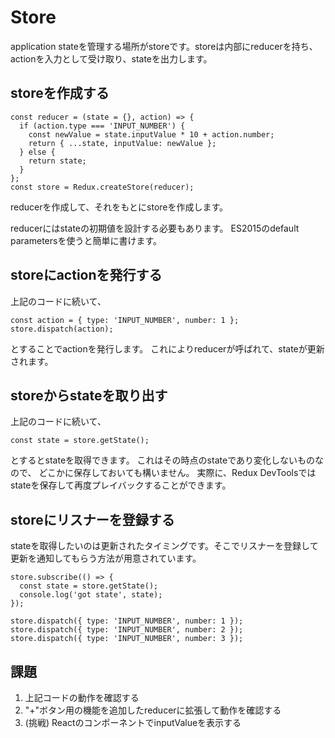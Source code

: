 # Store

application stateを管理する場所がstoreです。storeは内部にreducerを持ち、actionを入力として受け取り、stateを出力します。

## storeを作成する

```
const reducer = (state = {}, action) => {
  if (action.type === 'INPUT_NUMBER') {
    const newValue = state.inputValue * 10 + action.number;
    return { ...state, inputValue: newValue };
  } else {
    return state;
  }
};
const store = Redux.createStore(reducer);
```

reducerを作成して、それをもとにstoreを作成します。

reducerにはstateの初期値を設計する必要もあります。
ES2015のdefault parametersを使うと簡単に書けます。

## storeにactionを発行する

上記のコードに続いて、

```
const action = { type: 'INPUT_NUMBER', number: 1 };
store.dispatch(action);
```

とすることでactionを発行します。
これによりreducerが呼ばれて、stateが更新されます。

## storeからstateを取り出す

上記のコードに続いて、

```
const state = store.getState();
```

とするとstateを取得できます。
これはその時点のstateであり変化しないものなので、
どこかに保存しておいても構いません。
実際に、Redux DevToolsではstateを保存して再度プレイバックすることができます。

## storeにリスナーを登録する

stateを取得したいのは更新されたタイミングです。そこでリスナーを登録して更新を通知してもらう方法が用意されています。

```
store.subscribe(() => {
  const state = store.getState();
  console.log('got state', state);
});

store.dispatch({ type: 'INPUT_NUMBER', number: 1 });
store.dispatch({ type: 'INPUT_NUMBER', number: 2 });
store.dispatch({ type: 'INPUT_NUMBER', number: 3 });
```

## 課題

1. 上記コードの動作を確認する
2. "+"ボタン用の機能を追加したreducerに拡張して動作を確認する
3. (挑戦) ReactのコンポーネントでinputValueを表示する
